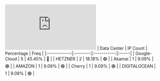 ![Diagramm](https://github.com/obajay/StateSync-snapshots/blob/main/Projects/Xpla/1/README.md)
| Data Center | IP Count | Percentage | Freq |
|:------------:|:--------:|:-----------:|:-----:|
| Google-Cloud | 5 | 45.45% | 🔴 |
| HETZNER | 2 | 18.18% | 🟢 |
| Akamai | 1 | 9.09% | 🟢 |
| AMAZON | 1 | 9.09% | 🟢 |
| Cherry | 1 | 9.09% | 🟢 |
| DIGITALOCEAN | 1 | 9.09% | 🟢 |
